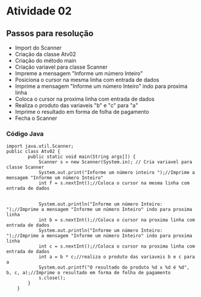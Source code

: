 <h1>Atividade 02</h1>

<h2>Passos para resolução</h2>

- Import do Scanner
- Criação da classe Atv02
- Criação do método main
- Criação variavel para classe Scanner
- Impreme a mensagem "Informe um número Inteiro"
- Posiciona o cursor na mesma linha com entrada de dados
- Imprime a mensagem "Informe um número Inteiro" indo para proxima linha
- Coloca o cursor na proxima linha com entrada de dados
- Realiza o produto das variaveis "b" e "c" para "a"
- Imprime o resultado em forma de folha de pagamento
- Fecha o Scanner


<h3>Código Java</h3>

~~~~
import java.util.Scanner;
public class Atv02 {
        public static void main(String args[]) {
            Scanner s = new Scanner(System.in); // Cria variavel para classe Scanner
            System.out.print("Informe um número inteiro ");//Imprime a mensagem "Informe um número Inteiro"
            int f = s.nextInt();//Coloca o cursor na mesma linha com entrada de dados


            System.out.println("Informe um número Inteiro: ");//Imprime a mensagem "Informe um número Inteiro" indo para proxima linha
            int b = s.nextInt();//Coloca o cursor na proxima linha com entrada de dados
            System.out.println("Informe um número Inteiro: ");//Imprime a mensagem "Informe um número Inteiro" indo para proxima linha
            int c = s.nextInt();//Coloca o cursor na proxima linha com entrada de dados
            int a = b * c;//realiza o produto das variaveis b e c para a
            System.out.printf("O resultado do produto %d x %d é %d", b, c, a);//Imprime o resultado em forma de folha de pagamento
            s.close();
        }
    }
~~~~
